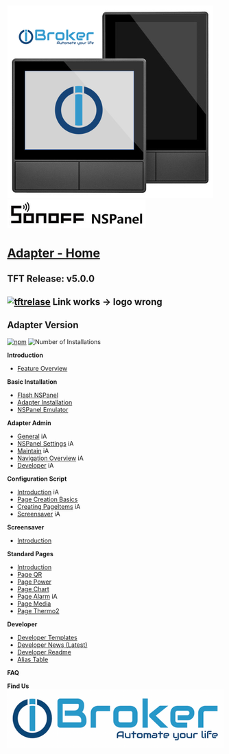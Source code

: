 ![Panel eu_us mit logo](<../Pictures/Panel eu_us mit logo.png>)  
![SOnOFFLogo](../Pictures/SOnOffLogo.png)   
# [Adapter - Home](Home)  
## TFT Release: v5.0.0  
[![tftrelase](https://img.shields.io/github/release/ticaki/iobroker.nspanel-lovelace-ui.svg)](https://github.com/ticaki/ioBroker.nspanel-lovelace-ui/tree/main/HMI)  Link works -> logo wrong
---
## Adapter Version  
[![npm](https://img.shields.io/npm/v/iobroker.nspanel-lovelace-ui.svg)](https://github.com/ticaki/ioBroker.nspanel-lovelace-ui/releases) ![Number of Installations](https://iobroker.live/badges/nspanel-lovelace-ui-installed.svg)
  
  
**Introduction**  
- [Feature Overview]()  
  
**Basic Installation**  
- [Flash NSPanel](NSPanel-flashen)  
- [Adapter Installation](Adapter-Installation)  
- [NSPanel Emulator](NSPanel-Nextion-Editor)

**Adapter Admin**
- [General](General) iA  
- [NSPanel Settings](NSPanelsetting) iA  
- [Maintain](Maintain) iA  
- [Navigation Overview](Navigation) iA  
- [Developer](Developer) iA  
  
**Configuration Script**
- [Introduction](ScriptConfig) iA
- [Page Creation Basics](ScriptConfig#page-configuration)  
- [Creating PageItems](ScriptConfig#pageitems) iA  
- [Screensaver](ScriptConfig#screensaver) iA  

**Screensaver**  
- [Introduction](screensaver)   

**Standard Pages**  
- [Introduction](Pages)  
- [Page QR](PageQR)  
- [Page Power](PagePower)  
- [Page Chart](PageChart)
- [Page Alarm](PageAlarm) iA
- [Page Media](PageMedia)   
- [Page Thermo2](PageThermo2) 
  
**Developer**  
- [Developer Templates](Developer-Templates)  
- [Developer News (Latest)](Developer-News-(Latest))
- [Developer Readme](Developer-Readme)
- [Alias Table](https://github.com/ticaki/ioBroker.nspanel-lovelace-ui/blob/main/ALIAS.md)
  
**FAQ**  

**Find Us**  
[![iobrokerLogo](../Pictures/iobrokerLogo.png)](https://forum.iobroker.net/topic/80055/alphatest-nspanel-lovelace-ui-v0-1-1)  